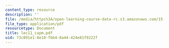 ```yaml
---
content_type: resource
description: ''
file: /media/https%3A/open-learning-course-data-rc.s3.amazonaws.com/15-414-financial-management-summer-2003/73c891e18e10fbb48a44424e81f0222f_lec11_capm.pdf
file_type: application/pdf
resourcetype: Document
title: lec11_capm.pdf
uid: 73c891e1-8e10-fbb4-8a44-424e81f0222f
---
```

